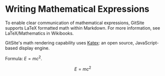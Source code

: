 # Writing Mathematical Expressions

To enable clear communication of mathematical expressions, GitSite supports LaTeX formatted math within Markdown. For more information, see LaTeX/Mathematics in Wikibooks.

GitSite's math rendering capability uses [Katex](https://katex.org/): an open source, JavaScript-based display engine.

Formula: $E=mc^2$.

$$
E=mc^2
$$
